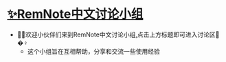 # [✨RemNote中文讨论小组](https://github.com/5eagull/RemNote-Chinese-chat-group/discussions)
- 🙋‍♂️欢迎小伙伴们来到RemNote中文讨论小组,点击上方标题即可进入讨论区🙋�‍♀️
  - 这个小组旨在互相帮助，分享和交流一些使用经验 
